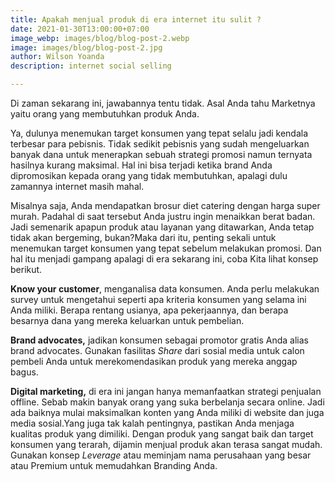 ```yaml
---
title: Apakah menjual produk di era internet itu sulit ?
date: 2021-01-30T13:00:00+07:00
image_webp: images/blog/blog-post-2.webp
image: images/blog/blog-post-2.jpg
author: Wilson Yoanda
description: internet social selling

---
```

Di zaman sekarang ini, jawabannya tentu tidak. Asal Anda tahu Marketnya yaitu orang yang membutuhkan produk Anda.

Ya, dulunya menemukan target konsumen yang tepat selalu jadi kendala terbesar para pebisnis. Tidak sedikit pebisnis yang sudah mengeluarkan banyak dana untuk menerapkan sebuah strategi promosi namun ternyata hasilnya kurang maksimal. Hal ini bisa terjadi ketika brand Anda dipromosikan kepada orang yang tidak membutuhkan, apalagi dulu zamannya internet masih mahal.

Misalnya saja, Anda mendapatkan brosur diet catering dengan harga super murah. Padahal di saat tersebut Anda justru ingin menaikkan berat badan. Jadi semenarik apapun produk atau layanan yang ditawarkan, Anda tetap tidak akan bergeming, bukan?Maka dari itu, penting sekali untuk menemukan target konsumen yang tepat sebelum melakukan promosi. Dan hal itu menjadi gampang apalagi di era sekarang ini, coba Kita lihat konsep berikut.

**Know your customer**, menganalisa data konsumen. Anda perlu melakukan survey untuk mengetahui seperti apa kriteria konsumen yang selama ini Anda miliki. Berapa rentang usianya, apa pekerjaannya, dan berapa besarnya dana yang mereka keluarkan untuk pembelian.

**Brand advocates,** jadikan konsumen sebagai promotor gratis Anda alias brand advocates. Gunakan fasilitas _Share_ dari sosial media untuk calon pembeli Anda untuk merekomendasikan produk yang mereka anggap bagus.

**Digital marketing,** di era ini jangan hanya memanfaatkan strategi penjualan offline. Sebab makin banyak orang yang suka berbelanja secara online. Jadi ada baiknya mulai maksimalkan konten yang Anda miliki di website dan juga media sosial.Yang juga tak kalah pentingnya, pastikan Anda menjaga kualitas produk yang dimiliki. Dengan produk yang sangat baik dan target konsumen yang terarah, dijamin menjual produk akan terasa sangat mudah. Gunakan konsep _Leverage_ atau meminjam nama perusahaan yang besar atau Premium untuk memudahkan Branding Anda.